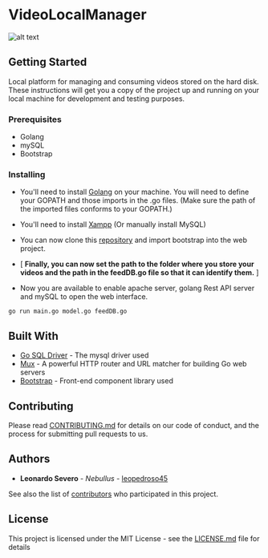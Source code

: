 # VideoLocalManager

![alt text](https://github.com/leopedroso45/VideoLocalManager/blob/master/web/frontWeb.PNG)

## Getting Started

Local platform for managing and consuming videos stored on the hard disk.
These instructions will get you a copy of the project up and running on your local machine for development and testing purposes.

### Prerequisites

- Golang
- mySQL
- Bootstrap

### Installing

- You'll need to install [Golang](https://golang.org/dl/) on your machine.
  You will need to define your GOPATH and those imports in the .go files. (Make sure the path of the imported files conforms to your GOPATH.) 
- You'll need to install [Xampp](https://www.apachefriends.org) (Or manually install MySQL)
- You can now clone this [repository](https://github.com/leopedroso45/VideoLocalManager) and import bootstrap into the web project.

- [ **Finally, you can now set the path to the folder where you store your videos and the path in the feedDB.go file so that it can identify them.** ]

- Now you are available to enable apache server, golang Rest API server and mySQL to open the web interface.

```
go run main.go model.go feedDB.go
```

## Built With

* [Go SQL Driver](https://github.com/go-sql-driver/mysql) - The mysql driver used
* [Mux](https://github.com/gorilla/mux) - A powerful HTTP router and URL matcher for building Go web servers
* [Bootstrap](https://getbootstrap.com/) - Front-end component library used

## Contributing

Please read [CONTRIBUTING.md](https://gist.github.com/) for details on our code of conduct, and the process for submitting pull requests to us.

## Authors

* **Leonardo Severo** - *Nebullus* - [leopedroso45](https://github.com/leopedroso45)

See also the list of [contributors](https://github.com/leopedroso45/VideoLocalManager/graphs/contributors) who participated in this project.

## License

This project is licensed under the MIT License - see the [LICENSE.md](LICENSE.md) file for details
